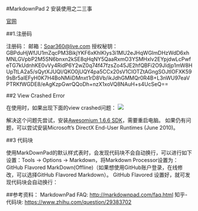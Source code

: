 #MarkdownPad 2 安装使用之二三事

[官网](http://markdownpad.com/)

##1.注册码

注册码：
邮箱：Soar360@live.com
授权秘钥：
    GBPduHjWfJU1mZqcPM3BikjYKF6xKhlKIys3i1MU2eJHqWGImDHzWdD6xhMNLGVpbP2M5SN6bnxn2kSE8qHqNY5QaaRxmO3YSMHxlv2EYpjdwLcPwfeTG7kUdnhKE0vVy4RidP6Y2wZ0q74f47fzsZo45JE2hfQBFi2O9Jldjp1mW8HUpTtLA2a5/sQytXJUQl/QKO0jUQY4pa5CCx20sV1ClOTZtAGngSOJtIOFXK599sBr5aIEFyH0K7H4BoNMiiDMnxt1rD8Vb/ikJdhGMMQr0R4B+L3nWU97eaVPTRKfWGDE8/eAgKzpGwrQQoDh+nzX1xoVQ8NAuH+s4UcSeQ==


##2 View Crashed Error

在使用时，如果出现下面的view crashed问题：
![](http://img.blog.csdn.net/20160218122133466)

解决这个问题先尝试，安装[Awesomium 1.6.6 SDK](http://markdownpad.com/download/awesomium_v1.6.6_sdk_win.exe)，需要重启电脑。
如果仍有问题，可以尝试安装Microsoft’s DirectX End-User Runtimes (June 2010)。

##3 代码块

使用MarkDownPad的默认样式表时，会发现代码块不会自动换行，可以进行如下设置：Tools → Options → Markdown，将Markdown Processor设置为：GitHub Flavored MarkDown(Offline)（如果想使用GitHub账户登录，在线修改，可以选择GitHub Flavored Markdown）。
GitHub Flavored
设置好，就可发现代码块会自动换行：

##参考资料：
MarkdownPad FAQ: http://markdownpad.com/faq.html
知乎-代码块: https://www.zhihu.com/question/29383702